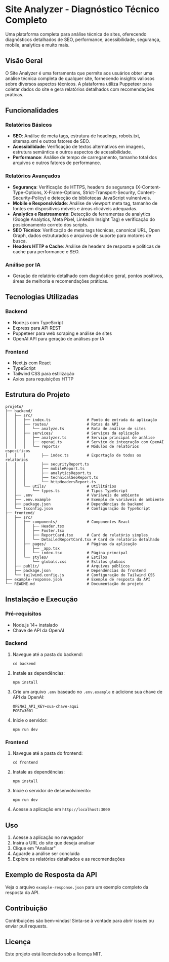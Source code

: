 # Site Analyzer - Diagnóstico Técnico Completo

Uma plataforma completa para análise técnica de sites, oferecendo diagnósticos detalhados de SEO, performance, acessibilidade, segurança, mobile, analytics e muito mais.

## Visão Geral

O Site Analyzer é uma ferramenta que permite aos usuários obter uma análise técnica completa de qualquer site, fornecendo insights valiosos sobre diversos aspectos técnicos. A plataforma utiliza Puppeteer para coletar dados do site e gera relatórios detalhados com recomendações práticas.

## Funcionalidades

### Relatórios Básicos
- **SEO**: Análise de meta tags, estrutura de headings, robots.txt, sitemap.xml e outros fatores de SEO.
- **Acessibilidade**: Verificação de textos alternativos em imagens, estrutura semântica e outros aspectos de acessibilidade.
- **Performance**: Análise de tempo de carregamento, tamanho total dos arquivos e outros fatores de performance.

### Relatórios Avançados
- **Segurança**: Verificação de HTTPS, headers de segurança (X-Content-Type-Options, X-Frame-Options, Strict-Transport-Security, Content-Security-Policy) e detecção de bibliotecas JavaScript vulneráveis.
- **Mobile e Responsividade**: Análise de viewport meta tag, tamanho de fontes em dispositivos móveis e áreas clicáveis adequadas.
- **Analytics e Rastreamento**: Detecção de ferramentas de analytics (Google Analytics, Meta Pixel, LinkedIn Insight Tag) e verificação do posicionamento correto dos scripts.
- **SEO Técnico**: Verificação de meta tags técnicas, canonical URL, Open Graph, dados estruturados e arquivos de suporte para motores de busca.
- **Headers HTTP e Cache**: Análise de headers de resposta e políticas de cache para performance e SEO.

### Análise por IA
- Geração de relatório detalhado com diagnóstico geral, pontos positivos, áreas de melhoria e recomendações práticas.

## Tecnologias Utilizadas

### Backend
- Node.js com TypeScript
- Express para API REST
- Puppeteer para web scraping e análise de sites
- OpenAI API para geração de análises por IA

### Frontend
- Next.js com React
- TypeScript
- Tailwind CSS para estilização
- Axios para requisições HTTP

## Estrutura do Projeto

```
projeto/
├── backend/
│   ├── src/
│   │   ├── index.ts                # Ponto de entrada da aplicação
│   │   ├── routes/                 # Rotas da API
│   │   │   └── analyze.ts          # Rota de análise de sites
│   │   ├── services/               # Serviços da aplicação
│   │   │   ├── analyzer.ts         # Serviço principal de análise
│   │   │   ├── openai.ts           # Serviço de integração com OpenAI
│   │   │   └── reports/            # Módulos de relatórios específicos
│   │   │       ├── index.ts        # Exportação de todos os relatórios
│   │   │       ├── securityReport.ts
│   │   │       ├── mobileReport.ts
│   │   │       ├── analyticsReport.ts
│   │   │       ├── technicalSeoReport.ts
│   │   │       └── httpHeadersReport.ts
│   │   └── utils/                  # Utilitários
│   │       └── types.ts            # Tipos TypeScript
│   ├── .env                        # Variáveis de ambiente
│   ├── .env.example                # Exemplo de variáveis de ambiente
│   ├── package.json                # Dependências do backend
│   └── tsconfig.json               # Configuração do TypeScript
├── frontend/
│   ├── src/
│   │   ├── components/             # Componentes React
│   │   │   ├── Header.tsx
│   │   │   ├── Footer.tsx
│   │   │   ├── ReportCard.tsx      # Card de relatório simples
│   │   │   └── DetailedReportCard.tsx # Card de relatório detalhado
│   │   ├── pages/                  # Páginas da aplicação
│   │   │   ├── _app.tsx
│   │   │   └── index.tsx           # Página principal
│   │   └── styles/                 # Estilos
│   │       └── globals.css         # Estilos globais
│   ├── public/                     # Arquivos públicos
│   ├── package.json                # Dependências do frontend
│   └── tailwind.config.js          # Configuração do Tailwind CSS
├── example-response.json           # Exemplo de resposta da API
└── README.md                       # Documentação do projeto
```

## Instalação e Execução

### Pré-requisitos
- Node.js 14+ instalado
- Chave de API da OpenAI

### Backend
1. Navegue até a pasta do backend:
   ```
   cd backend
   ```

2. Instale as dependências:
   ```
   npm install
   ```

3. Crie um arquivo `.env` baseado no `.env.example` e adicione sua chave de API da OpenAI:
   ```
   OPENAI_API_KEY=sua-chave-aqui
   PORT=3001
   ```

4. Inicie o servidor:
   ```
   npm run dev
   ```

### Frontend
1. Navegue até a pasta do frontend:
   ```
   cd frontend
   ```

2. Instale as dependências:
   ```
   npm install
   ```

3. Inicie o servidor de desenvolvimento:
   ```
   npm run dev
   ```

4. Acesse a aplicação em `http://localhost:3000`

## Uso

1. Acesse a aplicação no navegador
2. Insira a URL do site que deseja analisar
3. Clique em "Analisar"
4. Aguarde a análise ser concluída
5. Explore os relatórios detalhados e as recomendações

## Exemplo de Resposta da API

Veja o arquivo `example-response.json` para um exemplo completo da resposta da API.

## Contribuição

Contribuições são bem-vindas! Sinta-se à vontade para abrir issues ou enviar pull requests.

## Licença

Este projeto está licenciado sob a licença MIT.
